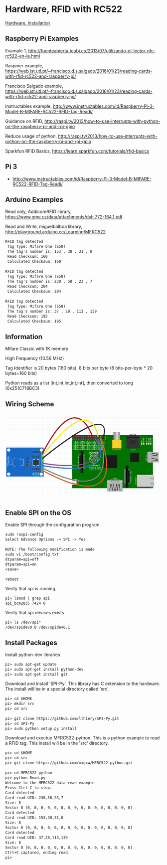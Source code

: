# Hardware, RFID with RC522

[Hardware, Installation](hw-project.md)

## Raspberry Pi Examples

Example 1, http://fuenteabierta.teubi.co/2013/07/utilizando-el-lector-nfc-rc522-en-la.html

Raspmer example, https://web.ist.utl.pt/~francisco.d.s.salgado/2016/01/23/reading-cards-with-rfid-rc522-and-raspberry-pi/

Francisco Salgado example, https://web.ist.utl.pt/~francisco.d.s.salgado/2016/01/23/reading-cards-with-rfid-rc522-and-raspberry-pi/

Instructables example, http://www.instructables.com/id/Raspberry-Pi-3-Model-B-MIFARE-RC522-RFID-Tag-Readi/

Guidance on RFID, http://raspi.tv/2013/how-to-use-interrupts-with-python-on-the-raspberry-pi-and-rpi-gpio

Reduce usage of python, http://raspi.tv/2013/how-to-use-interrupts-with-python-on-the-raspberry-pi-and-rpi-gpio

Sparkfun RFID Basics, https://learn.sparkfun.com/tutorials/rfid-basics

## Pi 3

* http://www.instructables.com/id/Raspberry-Pi-3-Model-B-MIFARE-RC522-RFID-Tag-Readi/



## Arduino Examples

Read only,  AddicoreRFID library, https://www.gme.cz/data/attachments/dsh.772-164.1.pdf

Read and Write, miguelbalboa library, http://playground.arduino.cc/Learning/MFRC522
```
RFID tag detected
 Tag Type: Mifare One (S50)
 The tag's number is: 153 , 38 , 31 , 0
 Read Checksum: 160
 Calculated Checksum: 160

RFID tag detected
 Tag Type: Mifare One (S50)
 The tag's number is: 230 , 58 , 23 , 7
 Read Checksum: 204
 Calculated Checksum: 204

RFID tag detected
 Tag Type: Mifare One (S50)
 The tag's number is: 37 , 28 , 113 , 139
 Read Checksum: 195
 Calculated Checksum: 195
```
## Information

Mifare Classic with 1K memory

High Frequency (13.56 MHz)

Tag Identifier is 20 bytes (160 bits). 8 bits per byte (8 bits-per-byte * 20 bytes=160 bits)

Python reads as a list [int,int,int,int,int], then converted to long (0x251C718BC3)
## Wiring Scheme

![](img/RaspberryPi-RFID.png)

## Enable SPI on the OS

Enable SPI through the configuration program
```
sudo raspi-config 
Select Advance Options -> SPI -> Yes

NOTE: The following modification is made
sudo vi /boot/config.txt
dtparam=spi=off
dtparam=spi=on
<save>

reboot
```

Verify that spi is running
```
pi> lsmod | grep spi 
spi_bcm2835 7424 0
```

Verify that spi devices exists
```
pi> ls /dev/spi*
/dev/spidev0.0 /dev/spidev0.1
```

## Install Packages

Install python-dev libraries
```
pi> sudo apt-get update
pi> sudo apt-get install python-dev
pi> sudo apt-get install git
```

Download and install 'SPI-Py'. 
This library has C extension to the hardware.
The install will be in a special directory called 'src'.
```
pi> cd $HOME
pi> mkdir src
pi> cd src

pi> git clone https://github.com/lthiery/SPI-Py.git
pi> cd SPI-Py
pi> sudo python setup.py install
```

Download and exectue MFRC522-python. 
This is a python example to read a RFID tag.
This install will be in the 'src' directory.
```
pi> cd $HOME
pi> cd src
pi> git clone https://github.com/mxgxw/MFRC522-python.git

pi> cd MFRC522-python
pi> python Read.py
Welcome to the MFRC522 data read example
Press Ctrl-C to stop.
Card detected
Card read UID: 230,58,23,7
Size: 8
Sector 8 [0, 0, 0, 0, 0, 0, 0, 0, 0, 0, 0, 0, 0, 0, 0, 0]
Card detected
Card read UID: 153,38,31,0
Size: 8
Sector 8 [0, 0, 0, 0, 0, 0, 0, 0, 0, 0, 0, 0, 0, 0, 0, 0]
Card detected
Card read UID: 37,28,113,139
Size: 8
Sector 8 [0, 0, 0, 0, 0, 0, 0, 0, 0, 0, 0, 0, 0, 0, 0, 0]
Ctrl+C captured, ending read.
pi>
```
